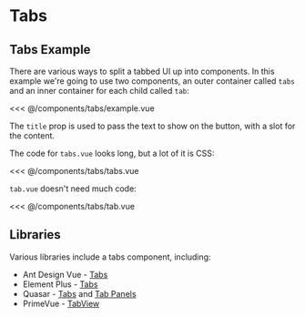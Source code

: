 <script setup>
import TabsExample from './tabs/example.vue'
</script>
# Tabs

## Tabs Example

There are various ways to split a tabbed UI up into components. In this example we're going to use two components, an outer container called `tabs` and an inner container for each child called `tab`:

<<< @/components/tabs/example.vue

<live-example>
  <tabs-example />
</live-example>

The `title` prop is used to pass the text to show on the button, with a slot for the content.

The code for `tabs.vue` looks long, but a lot of it is CSS:

<<< @/components/tabs/tabs.vue

`tab.vue` doesn't need much code:

<<< @/components/tabs/tab.vue

<!--
## Vue Patterns

## Missing Functionality

## Related Components
-->

## Libraries

Various libraries include a tabs component, including:

- Ant Design Vue - [Tabs](https://2x.antdv.com/components/tabs)
- Element Plus - [Tabs](https://element-plus.org/en-US/component/tabs.html)
- Quasar - [Tabs](https://quasar.dev/vue-components/tabs) and [Tab Panels](https://quasar.dev/vue-components/tab-panels)
- PrimeVue - [TabView](https://primefaces.org/primevue/showcase/#/tabview)
